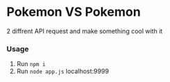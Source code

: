 <h1>Pokemon VS Pokemon</h1>

2 diffrent API request and make something cool with it

<h3>Usage</h3>

1. Run `npm i`<br>
2. Run `node app.js` localhost:9999

